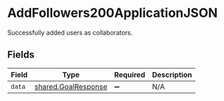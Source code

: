 # AddFollowers200ApplicationJSON

Successfully added users as collaborators.


## Fields

| Field                                                      | Type                                                       | Required                                                   | Description                                                |
| ---------------------------------------------------------- | ---------------------------------------------------------- | ---------------------------------------------------------- | ---------------------------------------------------------- |
| `data`                                                     | [shared.GoalResponse](../../models/shared/goalresponse.md) | :heavy_minus_sign:                                         | N/A                                                        |